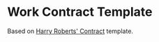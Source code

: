 # Work Contract Template

Based on [Harry Roberts' Contract](https://github.com/csswizardry/Contract) template.